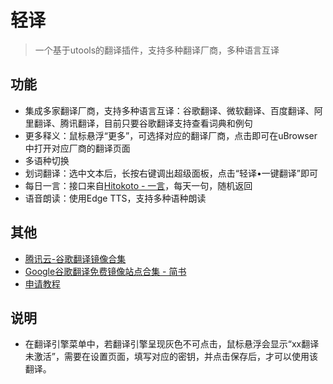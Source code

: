 # 轻译

> 一个基于utools的翻译插件，支持多种翻译厂商，多种语言互译

## 功能

- 集成多家翻译厂商，支持多种语言互译：谷歌翻译、微软翻译、百度翻译、阿里翻译、腾讯翻译，目前只要谷歌翻译支持查看词典和例句
- 更多释义：鼠标悬浮“更多”，可选择对应的翻译厂商，点击即可在uBrowser中打开对应厂商的翻译页面
- 多语种切换
- 划词翻译：选中文本后，长按右键调出超级面板，点击“轻译•一键翻译”即可
- 每日一言：接口来自[Hitokoto - 一言](https://hitokoto.cn/)，每天一句，随机返回
- 语音朗读：使用Edge TTS，支持多种语种朗读

## 其他

- [腾讯云-谷歌翻译镜像合集](https://cloud.tencent.com/developer/news/1478660)
- [Google谷歌翻译免费镜像站点合集 - 简书](https://www.jianshu.com/p/ac66372a6922)
- [申请教程](https://blog.csdn.net/weixin_44253490/article/details/126365385)

## 说明

- 在翻译引擎菜单中，若翻译引擎呈现灰色不可点击，鼠标悬浮会显示“xx翻译未激活”，需要在设置页面，填写对应的密钥，并点击保存后，才可以使用该翻译。